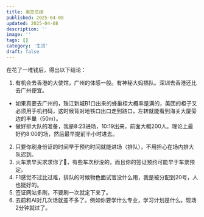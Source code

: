 ```yaml
---
title: 美签总结
published: 2025-04-08
updated: 2025-04-08
description: ''
image: ''
tags: []
category: '生活'
draft: false 
---
```


在花了一堆钱后，得出以下结论：

1. 有机会去香港的大使馆，广州的体感一般。有神秘大妈插队。深圳去香港还比去广州便宜。

- 如果真要去广州的，珠江新城B1口出来的蜂巢柜大概率是满的，美团的柜子又必须用手机扫码，这时候背对地铁口出口走到路口，左转就能看到海关大厦旁边的丰巢（50m）。
- 做好排大队的准备，我是8:23进场，10:19出来，前面大概200人。理论上最好约8:00的场，然后最早提前半小时进去。

2. 只要你刷身份证的时间早于预约时间就能进场（排队），不用担心在场内排大队迟到。
3. 火车票早买求求你了🥺，有些车次秒没的，而且你的签证预约可能早于车票预定。
4. F1感觉不过比过难，排队的时候物色面试官没什么用，我是被分配到20号，人也挺好的。
5. 签证网站多刷，不要刷一次就定下来了。
6. 去前和AI对几次话就差不多了。例如你要学什么专业，学习计划是什么。现场2分钟就过了。




